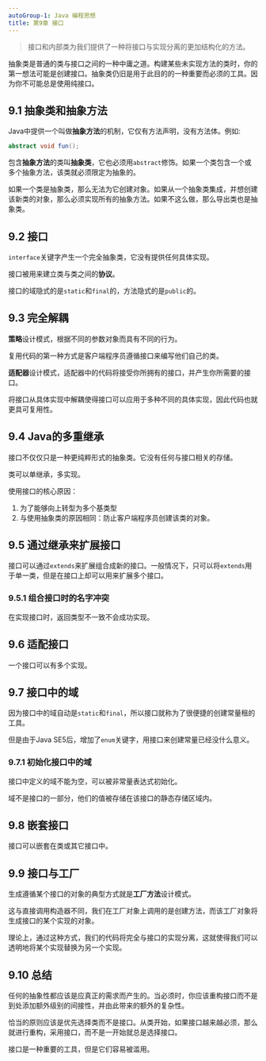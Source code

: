 ```yaml
---
autoGroup-1: Java 编程思想
title: 第9章 接口
---
```


> 接口和内部类为我们提供了一种将接口与实现分离的更加结构化的方法。

抽象类是普通的类与接口之间的一种中庸之道。构建某些未实现方法的类时，你的第一想法可能是创建接口。抽象类仍旧是用于此目的的一种重要而必须的工具。因为你不可能总是使用纯接口。

## 9.1 抽象类和抽象方法
Java中提供一个叫做**抽象方法**的机制，它仅有方法声明，没有方法体。例如:
```java
abstract void fun();
```
包含**抽象方法**的类叫**抽象类**，它也必须用`abstract`修饰。如果一个类包含一个或多个抽象方法，该类就必须限定为抽象的。

如果一个类是抽象类，那么无法为它创建对象。如果从一个抽象类集成，并想创建该新类的对象，那么必须实现所有的抽象方法。如果不这么做，那么导出类也是抽象类。

## 9.2 接口
`interface`关键字产生一个完全抽象类，它没有提供任何具体实现。

接口被用来建立类与类之间的**协议**。

接口的域隐式的是`static`和`final`的，方法隐式的是`public`的。

## 9.3 完全解耦
**策略**设计模式，根据不同的参数对象而具有不同的行为。

复用代码的第一种方式是客户端程序员遵循接口来编写他们自己的类。

**适配器**设计模式，适配器中的代码将接受你所拥有的接口，并产生你所需要的接口。

将接口从具体实现中解耦使得接口可以应用于多种不同的具体实现，因此代码也就更具可复用性。

## 9.4 Java的多重继承
接口不仅仅只是一种更纯粹形式的抽象类。它没有任何与接口相关的存储。

类可以单继承，多实现。

使用接口的核心原因：
1. 为了能够向上转型为多个基类型
2. 与使用抽象类的原因相同：防止客户端程序员创建该类的对象。

## 9.5 通过继承来扩展接口
接口可以通过`extends`来扩展组合成新的接口。一般情况下，只可以将`extends`用于单一类，但是在接口上却可以用来扩展多个接口。

### 9.5.1 组合接口时的名字冲突
在实现接口时，返回类型不一致不会成功实现。

## 9.6 适配接口
一个接口可以有多个实现。

## 9.7 接口中的域
因为接口中的域自动是`static`和`final`，所以接口就称为了很便捷的创建常量租的工具。

但是由于Java SE5后，增加了`enum`关键字，用接口来创建常量已经没什么意义。

### 9.7.1 初始化接口中的域
接口中定义的域不能为空，可以被非常量表达式初始化。

域不是接口的一部分，他们的值被存储在该接口的静态存储区域内。

## 9.8 嵌套接口
接口可以嵌套在类或其它接口中。

## 9.9 接口与工厂
生成遵循某个接口的对象的典型方式就是**工厂方法**设计模式。

这与直接调用构造器不同，我们在工厂对象上调用的是创建方法，而该工厂对象将生成接口的某个实现的对象。

理论上，通过这种方式，我们的代码将完全与接口的实现分离，这就使得我们可以透明地将某个实现替换为另一个实现。

## 9.10 总结
任何的抽象性都应该是应真正的需求而产生的。当必须时，你应该重构接口而不是到处添加额外级别的间接性，并由此带来的额外的复杂性。

恰当的原则应该是优先选择类而不是接口。从类开始，如果接口越来越必须，那么就进行重构，采用接口，而不是一开始就总是选择接口。

接口是一种重要的工具，但是它们容易被滥用。